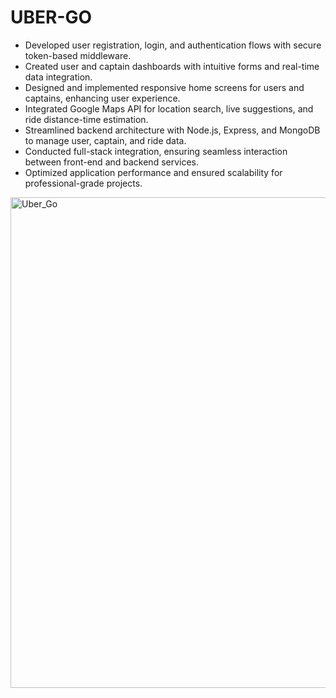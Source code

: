 # UBER-GO

- Developed user registration, login, and authentication flows with secure token-based middleware.  
- Created user and captain dashboards with intuitive forms and real-time data integration.  
- Designed and implemented responsive home screens for users and captains, enhancing user experience.  
- Integrated Google Maps API for location search, live suggestions, and ride distance-time estimation.  
- Streamlined backend architecture with Node.js, Express, and MongoDB to manage user, captain, and ride data.  
- Conducted full-stack integration, ensuring seamless interaction between front-end and backend services.  
- Optimized application performance and ensured scalability for professional-grade projects.


<img width="785" alt="Uber_Go" src="https://github.com/user-attachments/assets/1c9489de-3503-4cf4-8f9d-d1863cac7fa5" />
